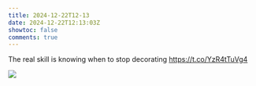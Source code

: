 ```yaml
---
title: 2024-12-22T12-13
date: 2024-12-22T12:13:03Z
showtoc: false
comments: true
---
```


The real skill is knowing when to stop decorating https://t.co/YzR4tTuVg4

![](https://pbs.twimg.com/media/GfZu_tJWoAAINyA.jpg)
